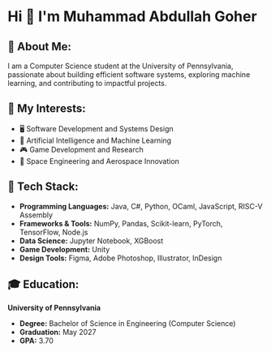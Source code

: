 # Hi 👋 I'm Muhammad Abdullah Goher

## 🚀 About Me:
I am a Computer Science student at the University of Pennsylvania, passionate about building efficient software systems, exploring machine learning, and contributing to impactful projects. 

## 🌟 My Interests:
- 🖥️ Software Development and Systems Design
- 🤖 Artificial Intelligence and Machine Learning
- 🎮 Game Development and Research
- 🚀 Space Engineering and Aerospace Innovation

## 🔧 Tech Stack:
- **Programming Languages:** Java, C#, Python, OCaml, JavaScript, RISC-V Assembly
- **Frameworks & Tools:** NumPy, Pandas, Scikit-learn, PyTorch, TensorFlow, Node.js
- **Data Science:** Jupyter Notebook, XGBoost
- **Game Development:** Unity
- **Design Tools:** Figma, Adobe Photoshop, Illustrator, InDesign


## 🎓 Education:
**University of Pennsylvania**  
- **Degree:** Bachelor of Science in Engineering (Computer Science)  
- **Graduation:** May 2027  
- **GPA:** 3.70


<!--
**Abdullah3245/Abdullah3245** is a ✨ _special_ ✨ repository because its `README.md` (this file) appears on your GitHub profile.

Here are some ideas to get you started:

- 🔭 I’m currently working on ...
- 🌱 I’m currently learning ...
- 👯 I’m looking to collaborate on ...
- 🤔 I’m looking for help with ...
- 💬 Ask me about ...
- 📫 How to reach me: ...
- 😄 Pronouns: ...
- ⚡ Fun fact: ...
-->
